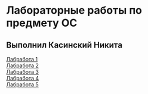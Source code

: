# Лабораторные работы по предмету ОС
## Выполнил Касинский Никита
[Лабработа 1](https://github.com/nikita-kasinski/os-lab-1) \
[Лабработа 2](https://github.com/nikita-kasinski/os-lab-2) \
[Лабработа 3](https://github.com/nikita-kasinski/os-lab-3) \
[Лабработа 4](https://github.com/nikita-kasinski/os-lab-4) \
[Лабработа 5](https://github.com/nikita-kasinski/os-lab-5)

